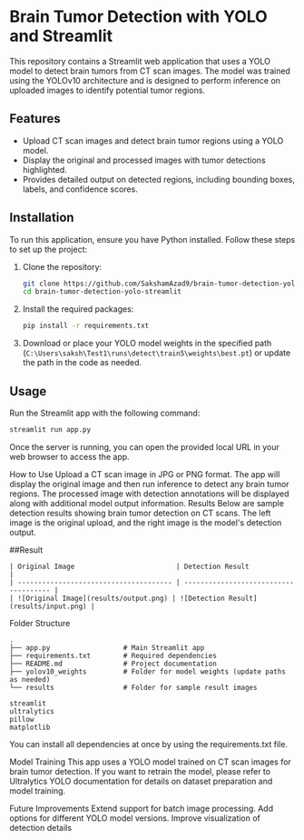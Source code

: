 # Brain Tumor Detection with YOLO and Streamlit

This repository contains a Streamlit web application that uses a YOLO model to detect brain tumors from CT scan images. The model was trained using the YOLOv10 architecture and is designed to perform inference on uploaded images to identify potential tumor regions.

## Features
- Upload CT scan images and detect brain tumor regions using a YOLO model.
- Display the original and processed images with tumor detections highlighted.
- Provides detailed output on detected regions, including bounding boxes, labels, and confidence scores.

## Installation

To run this application, ensure you have Python installed. Follow these steps to set up the project:

1. Clone the repository:
    ```bash
    git clone https://github.com/SakshamAzad9/brain-tumor-detection-yolo-streamlit.git
    cd brain-tumor-detection-yolo-streamlit
    ```

2. Install the required packages:
    ```bash
    pip install -r requirements.txt
    ```

3. Download or place your YOLO model weights in the specified path (`C:\Users\saksh\Test1\runs\detect\train5\weights\best.pt`) or update the path in the code as needed.

## Usage

Run the Streamlit app with the following command:

```bash
streamlit run app.py
```
Once the server is running, you can open the provided local URL in your web browser to access the app.

How to Use
Upload a CT scan image in JPG or PNG format.
The app will display the original image and then run inference to detect any brain tumor regions.
The processed image with detection annotations will be displayed along with additional model output information.
Results
Below are sample detection results showing brain tumor detection on CT scans. The left image is the original upload, and the right image is the model's detection output.

##Result

```
| Original Image                         | Detection Result                      |
| -------------------------------------- | ------------------------------------- |
| ![Original Image](results/output.png) | ![Detection Result](results/input.png) |
```


Folder Structure
```plaintext
.
├── app.py                  # Main Streamlit app
├── requirements.txt        # Required dependencies
├── README.md               # Project documentation
├── yolov10_weights         # Folder for model weights (update paths as needed)
└── results                 # Folder for sample result images

```
```Dependencies
streamlit
ultralytics
pillow
matplotlib
```
You can install all dependencies at once by using the requirements.txt file.

Model Training
This app uses a YOLO model trained on CT scan images for brain tumor detection. If you want to retrain the model, please refer to Ultralytics YOLO documentation for details on dataset preparation and model training.

Future Improvements
Extend support for batch image processing.
Add options for different YOLO model versions.
Improve visualization of detection details
